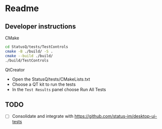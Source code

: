 # Readme

## Developer instructions

CMake

```sh
cd StatusQ/tests/TestControls
cmake -B ./build/ -S .
cmake --build ./build/
./build/TestControls
```

QtCreator

- Open the StatusQ/tests/CMakeLists.txt
- Choose a QT kit to run the tests
- In the `Test Results` panel choose Run All Tests

## TODO

- [ ] Consolidate and integrate with https://github.com/status-im/desktop-ui-tests